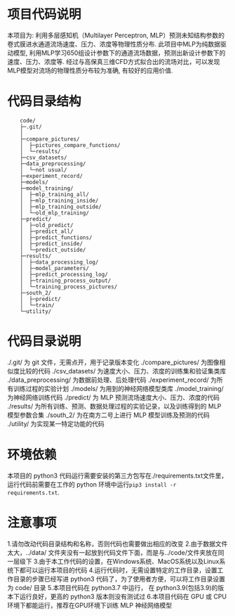 # 项目代码说明
本项目为: 利用多层感知机（Multilayer Perceptron, MLP）预测未知结构参数的卷式膜进水通道流场速度、压力、浓度等物理性质分布.
此项目中MLP为纯数据驱动模型, 利用MLP学习650组设计参数下的通道流场数据，预测出新设计参数下的速度、压力、浓度等.
经过与高保真三维CFD方式拟合出的流场对比，可以发现MLP模型对流场的物理性质分布较为准确, 有较好的应用价值.

# 代码目录结构
```
    code/
    ├─.git/
    │ 
    ├─compare_pictures/
    │  ├─pictures_compare_functions/
    │  └─results/
    ├─csv_datasets/
    ├─data_preprocessing/
    │  └─not usual/
    ├─experiment_record/
    ├─models/
    ├─model_training/
    │  ├─mlp_training_all/
    │  ├─mlp_training_inside/
    │  ├─mlp_training_outside/
    │  └─old_mlp_training/
    ├─predict/
    │  ├─old_predict/
    │  ├─predict_all/
    │  ├─predict_functions/
    │  ├─predict_inside/
    │  └─predict_outside/
    ├─results/
    │  ├─data_processing_log/
    │  ├─model_parameters/
    │  ├─predict_processing_log/
    │  ├─training_process_output/
    │  └─training_process_pictures/
    ├─south_2/
    │  ├─predict/
    │  └─train/
    └─utility/
```


# 代码目录说明
./.git/ 为 git 文件，无需点开，用于记录版本变化
./compare_pictures/ 为图像相似度比较的代码
./csv_datasets/ 为速度大小、压力、浓度的训练集和验证集类库
./data_preprocessing/ 为数据前处理、后处理代码
./experiment_record/ 为所有训练过程的实验计划
./models/ 为用到的神经网络模型类库
./model_training/ 为神经网络训练代码
./predict/ 为 MLP 预测流场速度大小、压力、浓度的代码
./results/ 为所有训练、预测、数据处理过程的实验记录，以及训练得到的 MLP 模型参数合集
./south_2/ 为在南方二号上进行 MLP 模型训练及预测的代码
./utility/ 为实现某一特定功能的代码


# 环境依赖
本项目的 python3 代码运行需要安装的第三方包写在./requirements.txt文件里，运行代码前需要在工作的 python 环境中运行```pip3 install -r requirements.txt```.
# 注意事项
1.请勿改动代码目录结构和名称，否则代码也需要做出相应的改变
2.由于数据文件太大，../data/ 文件夹没有一起放到代码文件下面，而是与../code/文件夹放在同一层级下
3.由于本工作代码的设置，在Windows系统、MacOS系统以及Linux系统下都可以运行本项目的代码
4.运行代码时，无需设置特定的工作目录，设置工作目录的步骤已经写进 python3 代码了，为了使用者方便，可以将工作目录设置为 code/ 目录
5.本项目代码在 python3.7 中运行， 在 python3.9(包括3.9)的版本下运行良好，更高的 python3 版本则没有测试过
6.本项目代码在 GPU 或 CPU 环境下都能运行，推荐在GPU环境下训练 MLP 神经网络模型

